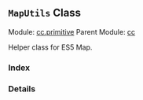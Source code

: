 ## `MapUtils` Class



Module: [cc.primitive](../modules/cc.primitive.md)
Parent Module: [cc](../modules/cc.md)


Helper class for ES5 Map.



### Index





### Details




